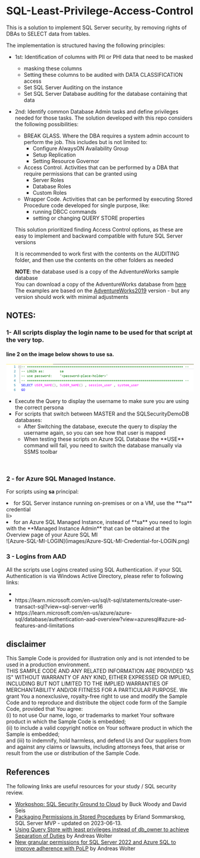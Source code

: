 # SQL-Least-Privilege-Access-Control

This is a solution to implement SQL Server security, by removing rights of DBAs to SELECT data from tables.<be>

The implementation is structured having the following principles:

- 1st: Identification of columns with PII or PHI data that need to be masked

  - masking these columns
  - Setting these columns to be audited with DATA CLASSIFICATION access
  - Set SQL Server Auditing on the instance
  - Set SQL Server Database auditing for the database containing that data

- 2nd: Identify common Database Admin tasks and define privileges needed for those tasks. The solution developed with this repo considers the following possibilities:
  - BREAK GLASS. Where the DBA requires a system admin account to perform the job. This includes but is not limited to:
    - Configure AlwaysON Availability Group
    - Setup Replication
    - Setting Resource Governor
  - Access Control. Activities that can be performed by a DBA that require permissions that can be granted using
    - Server Roles
    - Database Roles
    - Custom Roles
  - Wrapper Code. Activities that can be performed by executing Stored Procedure code developed for single purpose, like:
    - running DBCC commands
    - setting or changing QUERY STORE properties
  

  This solution prioritized finding Access Control options, as these are easy to implement and backward compatible with future SQL Server versions

  It is recommended to work first with the contents on the AUDITING folder, and then use the contents on the other folders as needed

  **NOTE**: the database used is a copy of the AdventureWorks sample database<br>
  You can download a copy of the AdventureWorks database from [here](https://github.com/Microsoft/sql-server-samples/releases/download/adventureworks/AdventureWorks2019.bak)<br>
  The examples are based on the [AdventureWorks2019](https://github.com/Microsoft/sql-server-samples/releases/download/adventureworks/AdventureWorks2019.bak) version - but any version should work with minimal adjustments<br>

## NOTES: 

### 1-  All scripts display the **login name** to be used for that script at the very top.<br>
#### line 2 on the image below shows to use **sa**.
![Login Information](images/Username-Password-to-use.png)
<br>
<ul>
<li>Execute the Query to display the username to make sure you are using the correct persona</li>
<li>For scripts that switch between MASTER and the SQLSecurityDemoDB databases:<ul>
  <li>After Switching the database, execute the query to display the username again, so you can see how that user is mapped</li>
  <li>When testing these scripts on Azure SQL Database the **USE** command will fail, you need to switch the database manually via SSMS toolbar</li>
  </ul>
</ul>
<br>

### 2 - for Azure SQL Managed Instance.<br>

For scripts using **sa** principal:<br>
<li>for SQL Server instance running on-premises or on a VM, use the **sa** credential</li>li>
<li>for an Azure SQL Managed Instance, instead of **sa** you need to login with the **Managed Instance Admin** that can be obtained at the Overview page of your Azure SQL MI</li>
</ul>
![Azure-SQL-MI-LOGIN](images/Azure-SQL-MI-Credential-for-LOGIN.png)
<br>

### 3 - Logins from AAD<br>

All the scripts use Logins created using SQL Authentication. 
if your SQL Authentication is via Windows Active Directory, please refer to following links:<ul>
<li></li>
<li>https://learn.microsoft.com/en-us/sql/t-sql/statements/create-user-transact-sql?view=sql-server-ver16</li>
<li>https://learn.microsoft.com/en-us/azure/azure-sql/database/authentication-aad-overview?view=azuresql#azure-ad-features-and-limitations</li>
</ul>

## disclaimer

  This Sample Code is provided for illustration only and is not intended to be used in a production environment.<br>
  THIS SAMPLE CODE AND ANY RELATED INFORMATION ARE PROVIDED "AS IS" WITHOUT WARRANTY OF ANY KIND, EITHER EXPRESSED OR IMPLIED, INCLUDING BUT
  NOT LIMITED TO THE IMPLIED WARRANTIES OF MERCHANTABILITY AND/OR FITNESS FOR A PARTICULAR 
  PURPOSE.  We grant You a nonexclusive, royalty-free right to use and modify the Sample Code
  and to reproduce and distribute the object code form of the Sample Code, provided that You
  agree:<br> 
    (i) to not use Our name, logo, or trademarks to market Your software product in which the Sample Code is embedded;<br>
    (ii) to include a valid copyright notice on Your software product in which the Sample is embedded;<br>
    and (iii) to indemnify, hold harmless, and defend Us and Our suppliers from and against any claims or lawsuits, including attorneys fees, that arise or result from the use or distribution of the Sample Code.<br> 

## References

The following links are useful resources for your study / SQL security review.
- [Workpshop: SQL Security Ground to Cloud](https://github.com/David-Seis/SecureYourAzureData) by Buck Woody and David Seis<br>
- [Packaging Permissions in Stored Procedures](https://www.sommarskog.se/grantperm.html) by Erland Sommarskog, SQL Server MVP - updated on 2023-06-13.<br>
- [Using Query Store with least privileges instead of db_owner to achieve Separation of Duties](https://techcommunity.microsoft.com/t5/azure-sql-blog/using-query-store-with-least-privileges-instead-of-db-owner-to/ba-p/775177) by Andreas Wolter<br>
- [New granular permissions for SQL Server 2022 and Azure SQL to improve adherence with PoLP](https://techcommunity.microsoft.com/t5/sql-server-blog/new-granular-permissions-for-sql-server-2022-and-azure-sql-to/ba-p/3607507) by Andreas Wolter<br>
  
  
